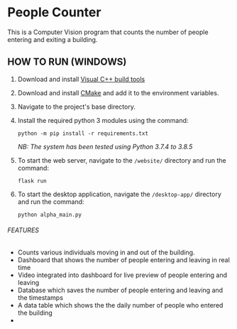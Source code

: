 # People Counter

This is a Computer Vision program that counts the number of people entering and exiting a building.



## HOW TO RUN (WINDOWS)

1. Download and install [Visual C++ build tools](https://support.microsoft.com/en-us/topic/the-latest-supported-visual-c-downloads-2647da03-1eea-4433-9aff-95f26a218cc0)

2. Download and install [CMake](https://cmake.org/download/) and add it to the environment variables.

3. Navigate to the project's base directory.

4. Install the required python 3 modules using the command:

   `python -m pip install -r requirements.txt`

   *NB:  The system has been tested using Python 3.7.4 to 3.8.5*

5. To start the web server, navigate to the `/website/` directory and run the command: 

   `flask run`

6. To start the desktop application, navigate the `/desktop-app/` directory and run the command: 

   `python alpha_main.py`

   


  ###### FEATURES

  - Counts various individuals moving in and out of the building.
  - Dashboard that shows the number of people entering and leaving in real time
  - Video integrated into dashboard for live preview of people entering and leaving
  - Database which saves the number of people entering and leaving and the timestamps
  - A data table which shows the the daily number of people who entered the building
  - 

  
